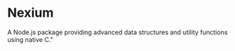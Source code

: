# Nexium

A Node.js package providing advanced data structures and utility functions using native C."
